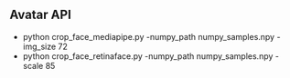 ## Avatar API
-	python crop_face_mediapipe.py -numpy_path numpy_samples.npy -img_size 72 
-	python crop_face_retinaface.py -numpy_path numpy_samples.npy -scale 85